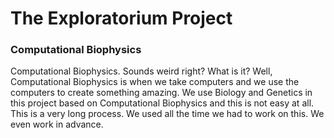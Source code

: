 # The Exploratorium Project
### Computational Biophysics

Computational Biophysics. Sounds weird right? What is it? Well, Computational Biophysics is when we take computers and we use the
computers to create something amazing. We use Biology and Genetics in this project based on Computational Biophysics and this is 
not easy at all. This is a very long process. We used all the time we had to work on this. We even work in advance.
